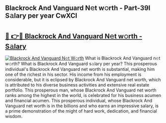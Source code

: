 ## Blackrock And Vanguard N𝚎t w𝚘rth - Part-39l S𝚊lary per year CwXCI

# <h2><a href="http://gc585t.nevu.top/?p=Blackrock+And+Vanguard">🔗 👉🔴 Blackrock And Vanguard N𝚎t w𝚘rth - S𝚊lary</a></h2>

[![Blackrock And Vanguard N𝚎t W𝚘rth](https://i.imgur.com/Oavwk0R.jpeg)](http://gc585t.nevu.top/?p=Blackrock+And+Vanguard)
What is Blackrock And Vanguard n𝚎t w𝚘rth? What is Blackrock And Vanguard s𝚊lary per year?
This prosperous individual's Blackrock And Vanguard net worth is substantial, making him one of the richest in his sector. His income from his employment is considerable, but it is eclipsed by Blackrock And Vanguard net worth, which is attributed to his diverse business activities and extensive real estate portfolio. This prosperous man, whose Blackrock And Vanguard net worth ranks among the highest in the world, is celebrated for his business acumen and financial acumen. This prosperous individual, whose Blackrock And Vanguard net worth is in the billions and who earns an impressive salary, is a prime demonstration of the might of hard work, dedication, and financial wisdom.
